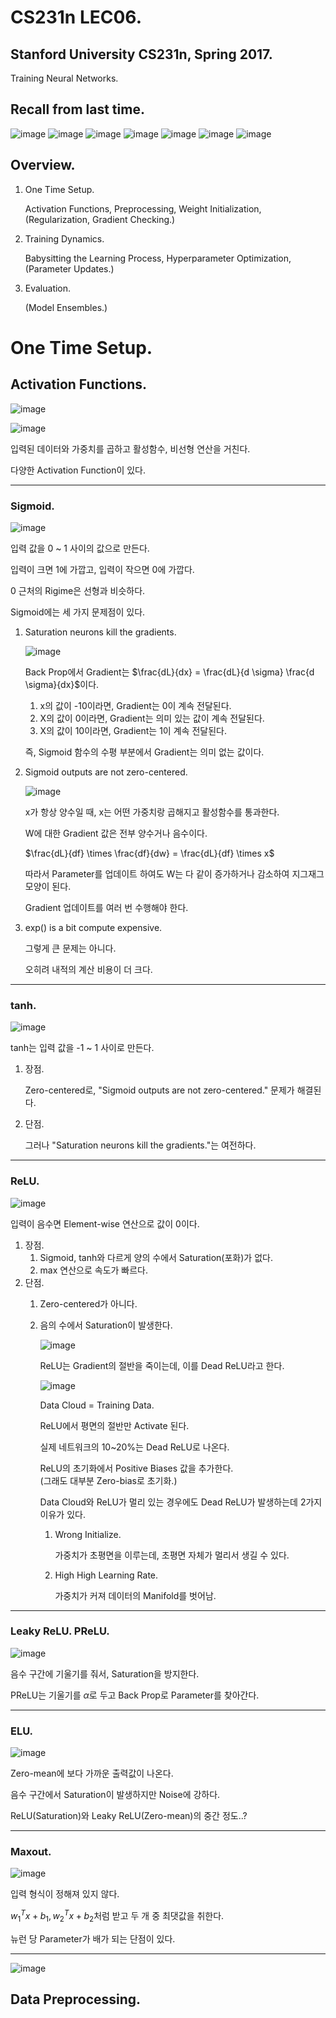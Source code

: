 # CS231n LEC06.
## Stanford University CS231n, Spring 2017.
Training Neural Networks.

## Recall from last time.
![image](https://user-images.githubusercontent.com/66259854/101941803-d8978100-3c2b-11eb-96f4-522edaeea7bb.png)
![image](https://user-images.githubusercontent.com/66259854/101941902-febd2100-3c2b-11eb-9e28-100d96e79375.png)
![image](https://user-images.githubusercontent.com/66259854/101941922-07adf280-3c2c-11eb-92ec-b6e8a6a8a308.png)
![image](https://user-images.githubusercontent.com/66259854/101941938-0f6d9700-3c2c-11eb-819a-8cfb19329cc4.png)
![image](https://user-images.githubusercontent.com/66259854/101941963-1694a500-3c2c-11eb-8286-ce83187ca0f0.png)
![image](https://user-images.githubusercontent.com/66259854/101941980-1eece000-3c2c-11eb-8b57-9d950388823f.png)
![image](https://user-images.githubusercontent.com/66259854/101941998-257b5780-3c2c-11eb-8d5c-a748fc4d480a.png)

## Overview.
  1. One Time Setup.
  
     Activation Functions, Preprocessing, Weight Initialization, (Regularization, Gradient Checking.)
     
  2. Training Dynamics.
  
     Babysitting the Learning Process, Hyperparameter Optimization, (Parameter Updates.)

  3. Evaluation.
  
     (Model Ensembles.)

# One Time Setup.
## Activation Functions.
![image](https://user-images.githubusercontent.com/66259854/101942876-940ce500-3c2d-11eb-8ce7-dec71272c606.png)

![image](https://user-images.githubusercontent.com/66259854/101942892-996a2f80-3c2d-11eb-9b68-6dd79b9d206d.png)

입력된 데이터와 가중치를 곱하고 활성함수, 비선형 연산을 거친다.

다양한 Activation Function이 있다.

* * *

### Sigmoid.
![image](https://user-images.githubusercontent.com/66259854/101943184-041b6b00-3c2e-11eb-91d7-da036de77c7a.png)

입력 값을 0 ~ 1 사이의 값으로 만든다.

입력이 크면 1에 가깝고, 입력이 작으면 0에 가깝다.

0 근처의 Rigime은 선형과 비슷하다.

Sigmoid에는 세 가지 문제점이 있다.

  1. Saturation neurons kill the gradients.

     ![image](https://user-images.githubusercontent.com/66259854/101943197-0978b580-3c2e-11eb-89b0-492cf7a45d6a.png)
     
     Back Prop에서 Gradient는 $\frac{dL}{dx} = \frac{dL}{d \sigma} \frac{d \sigma}{dx}$이다.
     
     1. x의 값이 -10이라면, Gradient는 0이 계속 전달된다.
     2. X의 값이 0이라면, Gradient는 의미 있는 값이 계속 전달된다.
     3. X의 값이 10이라면, Gradient는 1이 계속 전달된다.
     
     즉, Sigmoid 함수의 수평 부분에서 Gradient는 의미 없는 값이다.
     
  2. Sigmoid outputs are not zero-centered.
  
     ![image](https://user-images.githubusercontent.com/66259854/101943211-0ed60000-3c2e-11eb-8e3a-29db09ba8195.png)

     x가 항상 양수일 때, x는 어떤 가중치랑 곱해지고 활성함수를 통과한다.
     
     W에 대한 Gradient 값은 전부 양수거나 음수이다.
     
     $\frac{dL}{df} \times \frac{df}{dw} = \frac{dL}{df} \times x$
     
     따라서 Parameter를 업데이트 하여도 W는 다 같이 증가하거나 감소하여 지그재그 모양이 된다.
     
     Gradient 업데이트를 여러 번 수행해야 한다.

  3. exp() is a bit compute expensive.
     
     그렇게 큰 문제는 아니다.
     
     오히려 내적의 계산 비용이 더 크다.

* * *

### tanh.
![image](https://user-images.githubusercontent.com/66259854/101944151-9a9c5c00-3c2f-11eb-9bc6-730d34d66d22.png)

tanh는 입력 값을 -1 ~ 1 사이로 만든다.

  1. 장점.
     
     Zero-centered로, "Sigmoid outputs are not zero-centered." 문제가 해결된다.
  
  2. 단점.
     
     그러나 "Saturation neurons kill the gradients."는 여전하다.
     
* * *

### ReLU.
![image](https://user-images.githubusercontent.com/66259854/102707779-35a4ce00-42e1-11eb-97f1-ffe2b565c432.png)

입력이 음수면 Element-wise 연산으로 값이 0이다.

  1. 장점.
     1. Sigmoid, tanh와 다르게 양의 수에서 Saturation(포화)가 없다.
     2. max 연산으로 속도가 빠르다.
  2. 단점.
     1. Zero-centered가 아니다.
     2. 음의 수에서 Saturation이 발생한다.
     
        ![image](https://user-images.githubusercontent.com/66259854/102707784-42c1bd00-42e1-11eb-87f0-9fe8d124e773.png)
     
        ReLU는 Gradient의 절반을 죽이는데, 이를 Dead ReLU라고 한다.
     
        ![image](https://user-images.githubusercontent.com/66259854/102707788-481f0780-42e1-11eb-940b-cbbbf6d83e3b.png)
     
        Data Cloud = Training Data.
     
        ReLU에서 평면의 절반만 Activate 된다.
     
        실제 네트워크의 10~20%는 Dead ReLU로 나온다.
     
        ReLU의 초기화에서 Positive Biases 값을 추가한다.   
        (그래도 대부분 Zero-bias로 초기화.)
        
        Data Cloud와 ReLU가 멀리 있는 경우에도 Dead ReLU가 발생하는데 2가지 이유가 있다.
        
        1. Wrong Initialize.
        
           가중치가 초평면을 이루는데, 초평면 자체가 멀리서 생길 수 있다.
           
        2. High High Learning Rate.
           
           가중치가 커져 데이터의 Manifold를 벗어남.

* * *

### Leaky ReLU. PReLU.
![image](https://user-images.githubusercontent.com/66259854/102707798-638a1280-42e1-11eb-9d3f-4236b3d6d02c.png)

음수 구간에 기울기를 줘서, Saturation을 방지한다.

PReLU는 기울기를 $\alpha$로 두고 Back Prop로 Parameter를 찾아간다.

* * *

### ELU.
![image](https://user-images.githubusercontent.com/66259854/102707802-697ff380-42e1-11eb-9f12-77991ae1e1b8.png)

Zero-mean에 보다 가까운 출력값이 나온다.

음수 구간에서 Saturation이 발생하지만 Noise에 강하다.

ReLU(Saturation)와 Leaky ReLU(Zero-mean)의 중간 정도..?

* * *

### Maxout.
![image](https://user-images.githubusercontent.com/66259854/102707804-6edd3e00-42e1-11eb-92b7-6bcfc7a36b15.png)

입력 형식이 정해져 있지 않다.

$w^T_1x + b_1, w^T_2x + b_2$처럼 받고 두 개 중 최댓값을 취한다.

뉴런 당 Parameter가 배가 되는 단점이 있다.

* * *

![image](https://user-images.githubusercontent.com/66259854/102707807-7270c500-42e1-11eb-9879-af35c5fbcd01.png)

## Data Preprocessing.
